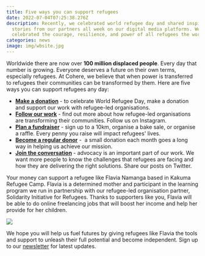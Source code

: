 ```yaml
---
title: Five ways you can support refugees
date: 2022-07-04T07:25:38.276Z
description: Recently, we celebrated world refugee day and shared inspiring
  stories from our partners all week on our digital media platforms. We
  celebrated the courage, resilience, and power of all refugees the world over.
categories: news
image: img/wbsite.jpg
---
```

Worldwide there are now over **100 million displaced people**. Every day that number is growing. Everyone deserves a future on their own terms, especially refugees. At Cohere, we believe that when power is transferred to refugees their communities can be transformed by them. Here are five ways you can support refugees any day:

* **[Make a donation](https://cohere.enthuse.com/donate#!/)** - to celebrate World Refugee Day, make a donation and support our work with refugee-led organisations.
* **[Follow our work](https://www.instagram.com/wearecohere_org/)** - find out more about how refugee-led organisations are transforming their communities. Follow us on Instagram.
* **[Plan a fundraiser](https://cohere.enthuse.com/fundraising/start#!/)** - sign up to a 10km, organise a bake sale, or organise a raffle. Every penny you raise will impact refugees' lives.
* **[Become a regular donor](https://cohere.enthuse.com/donate#!/)** -  a small donation each month goes a long way in helping us achieve our mission.
* **[Join the conversation](https://twitter.com/WeAreCohere_Org)** - advocacy is an important part of our work. We want more people to know the challenges that refugees are facing and how they are delivering the right solutions. Share our posts on Twitter.

Your money can support a refugee like Flavia Namanga based in Kakuma Refugee Camp. Flavia is a determined mother and participant in the learning program we run in partnership with our refugee-led organisation partner, Solidarity Initiative for Refugees. Thanks to supporters like you, Flavia will be able to do online freelancing jobs that will boost her income and help her provide for her children.

![](img/flavia-copy.jpg)

We hope you will help us fuel futures by giving refugees like Flavia the tools and support to unleash their full potential and become independent. Sign up to our [newsletter](http://eepurl.com/dtNznT) for latest updates.